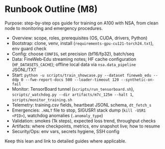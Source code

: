 # Runbook Outline (M8)

Purpose: step-by-step ops guide for training on A100 with NSA, from clean node to monitoring and emergency procedures.

- Overview: scope, roles, prerequisites (OS, CUDA, drivers, Python)
- Bootstrap: clone, venv, install (`requirements-gpu-cu121-torch24.txt`), env guard check
- Config: choose `CONFIG`, set precision (bf16/fp32), batch/seq
- Data: FineWeb‑Edu streaming notes; HF cache configuration (`HF_DATASETS_CACHE`); offline local data via `nsa.data_pipeline` JSONL/TXT
- Start: `python -u scripts/train_showcase.py --dataset fineweb_edu --ddp 0 --fwe-report-docs 500 --loader-timeout 120 --synthetic-on-fail`
- Monitor: TensorBoard tunnel (`scripts/run_tensorboard.sh`), `scripts/_watchdog.py --dir artifacts/m7c_125m --halt 1`, `scripts/monitor_training.sh`
- Telemetry: training.csv fields, heartbeat JSONL schema, `dt_fetch_s`
- Emergencies: `.HALT` file to stop, SIGUSR1 stack dump (`kill -USR1 <PID>`), watchdog anomalies (`.anomaly_type`)
- Validation: smokes (1k steps), expected loss trend, throughput checks
- Artifacts: where checkpoints, metrics, env snapshot live; how to resume
- Security/Ops: env vars, secrets hygiene, SSH config

Keep this lean and link to detailed guides where applicable.
